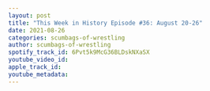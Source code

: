 ```yaml
---
layout: post
title: "This Week in History Episode #36: August 20-26"
date: 2021-08-26
categories: scumbags-of-wrestling
author: scumbags-of-wrestling
spotify_track_id: 6Pvt5k9McG36BLDskNXaSX
youtube_video_id: 
apple_track_id: 
youtube_metadata: 
---
```

